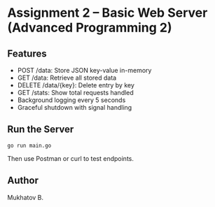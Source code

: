 # Assignment 2 – Basic Web Server (Advanced Programming 2)

## Features

- POST /data: Store JSON key-value in-memory
- GET /data: Retrieve all stored data
- DELETE /data/{key}: Delete entry by key
- GET /stats: Show total requests handled
- Background logging every 5 seconds
- Graceful shutdown with signal handling

## Run the Server

```
go run main.go
```

Then use Postman or curl to test endpoints.

## Author
Mukhatov B.